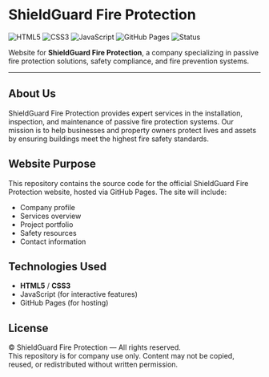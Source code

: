 # ShieldGuard Fire Protection

![HTML5](https://img.shields.io/badge/HTML5-E34F26?style=for-the-badge&logo=html5&logoColor=white)
![CSS3](https://img.shields.io/badge/CSS3-1572B6?style=for-the-badge&logo=css3&logoColor=white)
![JavaScript](https://img.shields.io/badge/JavaScript-F7DF1E?style=for-the-badge&logo=javascript&logoColor=black)
![GitHub Pages](https://img.shields.io/badge/Hosted%20on-GitHub%20Pages-222222?style=for-the-badge&logo=github&logoColor=white)
![Status](https://img.shields.io/badge/Status-In%20Development-yellow?style=for-the-badge)

Website for **ShieldGuard Fire Protection**, a company specializing in passive fire protection solutions, safety compliance, and fire prevention systems.

---

## About Us
ShieldGuard Fire Protection provides expert services in the installation, inspection, and maintenance of passive fire protection systems. Our mission is to help businesses and property owners protect lives and assets by ensuring buildings meet the highest fire safety standards.

## Website Purpose
This repository contains the source code for the official ShieldGuard Fire Protection website, hosted via GitHub Pages. The site will include:
- Company profile
- Services overview
- Project portfolio
- Safety resources
- Contact information

## Technologies Used
- **HTML5** / **CSS3**
- JavaScript (for interactive features)
- GitHub Pages (for hosting)

## License
© ShieldGuard Fire Protection — All rights reserved.  
This repository is for company use only. Content may not be copied, reused, or redistributed without written permission.

